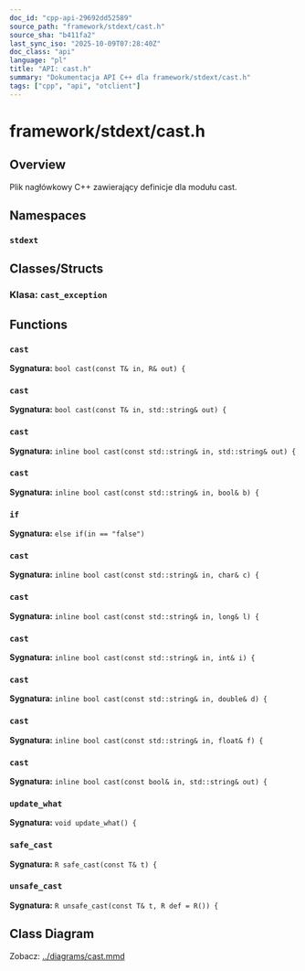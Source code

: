 ```yaml
---
doc_id: "cpp-api-29692dd52589"
source_path: "framework/stdext/cast.h"
source_sha: "b411fa2"
last_sync_iso: "2025-10-09T07:28:40Z"
doc_class: "api"
language: "pl"
title: "API: cast.h"
summary: "Dokumentacja API C++ dla framework/stdext/cast.h"
tags: ["cpp", "api", "otclient"]
---
```


# framework/stdext/cast.h

## Overview

Plik nagłówkowy C++ zawierający definicje dla modułu cast.

## Namespaces

### `stdext`

## Classes/Structs

### Klasa: `cast_exception`

## Functions

### `cast`

**Sygnatura:** `bool cast(const T& in, R& out) {`

### `cast`

**Sygnatura:** `bool cast(const T& in, std::string& out) {`

### `cast`

**Sygnatura:** `inline bool cast(const std::string& in, std::string& out) {`

### `cast`

**Sygnatura:** `inline bool cast(const std::string& in, bool& b) {`

### `if`

**Sygnatura:** `else if(in == "false")`

### `cast`

**Sygnatura:** `inline bool cast(const std::string& in, char& c) {`

### `cast`

**Sygnatura:** `inline bool cast(const std::string& in, long& l) {`

### `cast`

**Sygnatura:** `inline bool cast(const std::string& in, int& i) {`

### `cast`

**Sygnatura:** `inline bool cast(const std::string& in, double& d) {`

### `cast`

**Sygnatura:** `inline bool cast(const std::string& in, float& f) {`

### `cast`

**Sygnatura:** `inline bool cast(const bool& in, std::string& out) {`

### `update_what`

**Sygnatura:** `void update_what() {`

### `safe_cast`

**Sygnatura:** `R safe_cast(const T& t) {`

### `unsafe_cast`

**Sygnatura:** `R unsafe_cast(const T& t, R def = R()) {`

## Class Diagram

Zobacz: [../diagrams/cast.mmd](../diagrams/cast.mmd)
